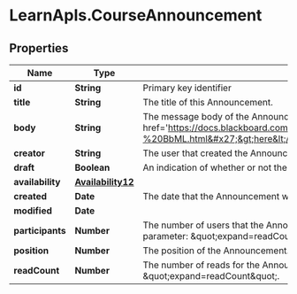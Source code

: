 # LearnApIs.CourseAnnouncement

## Properties
Name | Type | Description | Notes
------------ | ------------- | ------------- | -------------
**id** | **String** | Primary key identifier | [optional] 
**title** | **String** | The title of this Announcement. | [optional] 
**body** | **String** | The message body of the Announcement. This field supports BbML; see &lt;a target&#x3D;&#x27;_blank&#x27; href&#x3D;&#x27;https://docs.blackboard.com/learn/REST/Blackboard%20Markup%20Language%20-%20BbML.html&#x27;&gt;here&lt;/a&gt; for more information. | [optional] 
**creator** | **String** | The user that created the Announcement. | [optional] 
**draft** | **Boolean** | An indication of whether or not the Announcement is in draft status. | [optional] 
**availability** | [**Availability12**](Availability12.md) |  | [optional] 
**created** | **Date** | The date that the Announcement was created. | [optional] 
**modified** | **Date** |  | [optional] 
**participants** | **Number** | The number of users that the Announcement will reach.  Shown when adding the query parameter: \&quot;expand&#x3D;readCount\&quot;. | [optional] 
**position** | **Number** | The position of the Announcement. | [optional] 
**readCount** | **Number** | The number of reads for the Announcement.  Shown when adding the query parameter: \&quot;expand&#x3D;readCount\&quot;. | [optional] 
